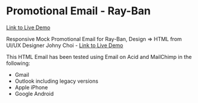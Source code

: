 # Promotional Email - Ray-Ban

[Link to Live Demo](https://tinyurl.com/2p865bms)

Responsive Mock Promotional Email for Ray-Ban, Design => HTML from UI/UX Designer Johny Choi - [Link to Live Demo](https://dribbble.com/shots/6467065-Ray-Ban-Email-Design) 

This HTML Email has been tested using Email on Acid and MailChimp in the following:

- Gmail
- Outlook including legacy versions
- Apple iPhone
- Google Android

